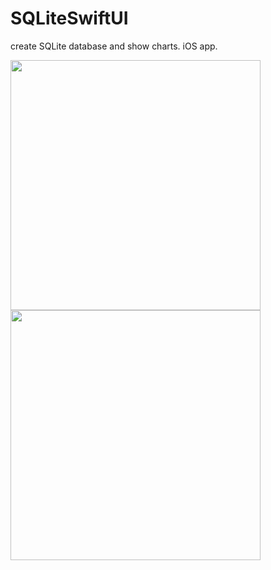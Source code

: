 # SQLiteSwiftUI

create SQLite database and show charts. iOS app.


<img src = "https://github.com/yokomotoh/SQLiteSwiftUI/blob/main/SQLiteSwiftUI/images/Simulator%20Screen%20Shot%20-%20iPhone%2012%20Pro%20Max%20-%202021-11-17%20at%2018.11.48.png" width="400">
<img src = "https://github.com/yokomotoh/SQLiteSwiftUI/blob/main/SQLiteSwiftUI/images/Simulator%20Screen%20Shot%20-%20iPhone%2012%20Pro%20Max%20-%202021-11-17%20at%2018.12.05.png" width="400">
